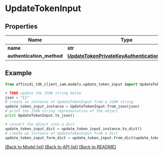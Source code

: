 # UpdateTokenInput

## Properties

| Name                      | Type                                                                                                | Description | Notes      |
| ------------------------- | --------------------------------------------------------------------------------------------------- | ----------- | ---------- |
| **name**                  | **str**                                                                                             |             | [optional] |
| **authentication_method** | [**UpdateTokenPrivateKeyAuthenticationMethodDto**](UpdateTokenPrivateKeyAuthenticationMethodDto.md) |             | [optional] |

## Example

```python
from affinidi_tdk_client_iam.models.update_token_input import UpdateTokenInput

# TODO update the JSON string below
json = "{}"
# create an instance of UpdateTokenInput from a JSON string
update_token_input_instance = UpdateTokenInput.from_json(json)
# print the JSON string representation of the object
print UpdateTokenInput.to_json()

# convert the object into a dict
update_token_input_dict = update_token_input_instance.to_dict()
# create an instance of UpdateTokenInput from a dict
update_token_input_form_dict = update_token_input.from_dict(update_token_input_dict)
```

[[Back to Model list]](../README.md#documentation-for-models) [[Back to API list]](../README.md#documentation-for-api-endpoints) [[Back to README]](../README.md)
